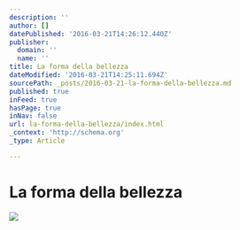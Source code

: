 ```yaml
---
description: ''
author: []
datePublished: '2016-03-21T14:26:12.440Z'
publisher:
  domain: ''
  name: ''
title: La forma della bellezza
dateModified: '2016-03-21T14:25:11.694Z'
sourcePath: _posts/2016-03-21-la-forma-della-bellezza.md
published: true
inFeed: true
hasPage: true
inNav: false
url: la-forma-della-bellezza/index.html
_context: 'http://schema.org'
_type: Article

---
```

# La forma della bellezza
![](https://the-grid-user-content.s3-us-west-2.amazonaws.com/0c80a09b-8fa6-402b-b3c4-c18e505f9f53.png)